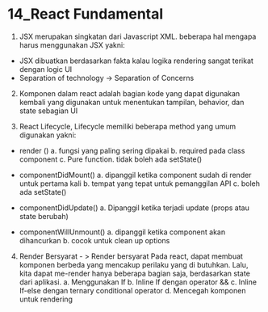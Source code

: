 # 14_React Fundamental

1. JSX merupakan singkatan dari Javascript XML. beberapa hal mengapa harus menggunakan JSX yakni:
 - JSX dibuatkan berdasarkan fakta kalau logika rendering sangat terikat dengan logic UI
 - Separation of technology -> Separation of Concerns

2. Komponen dalam react adalah bagian kode yang dapat digunakan kembali yang digunakan untuk menentukan tampilan, behavior, dan state sebagian UI

3. React Lifecycle, Lifecycle memiliki beberapa method yang umum digunakan yakni:
 - render () 
    a. fungsi yang paling sering dipakai
    b. required pada class component
    c. Pure function. tidak boleh ada setState()

 - componentDidMount()
    a. dipanggil ketika component sudah di render untuk pertama kali
    b. tempat yang tepat untuk pemanggilan API
    c. boleh ada setState()

 - componentDidUpdate()
    a. Dipanggil ketika terjadi update (props atau state berubah)

 - componentWillUnmount()
    a. dipanggil ketika component akan dihancurkan 
    b. cocok untuk clean up options

4. Render Bersyarat - > Render bersyarat Pada react, dapat membuat komponen berbeda yang mencakup perilaku yang di butuhkan. Lalu, kita dapat me-render hanya beberapa bagian saja, berdasarkan state dari aplikasi.
    a. Menggunakan If
    b. Inline If dengan operator &&
    c. Inline If-else dengan ternary conditional operator
    d. Mencegah komponen untuk rendering